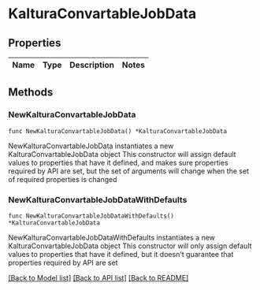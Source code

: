 # KalturaConvartableJobData

## Properties

Name | Type | Description | Notes
------------ | ------------- | ------------- | -------------

## Methods

### NewKalturaConvartableJobData

`func NewKalturaConvartableJobData() *KalturaConvartableJobData`

NewKalturaConvartableJobData instantiates a new KalturaConvartableJobData object
This constructor will assign default values to properties that have it defined,
and makes sure properties required by API are set, but the set of arguments
will change when the set of required properties is changed

### NewKalturaConvartableJobDataWithDefaults

`func NewKalturaConvartableJobDataWithDefaults() *KalturaConvartableJobData`

NewKalturaConvartableJobDataWithDefaults instantiates a new KalturaConvartableJobData object
This constructor will only assign default values to properties that have it defined,
but it doesn't guarantee that properties required by API are set


[[Back to Model list]](../README.md#documentation-for-models) [[Back to API list]](../README.md#documentation-for-api-endpoints) [[Back to README]](../README.md)


